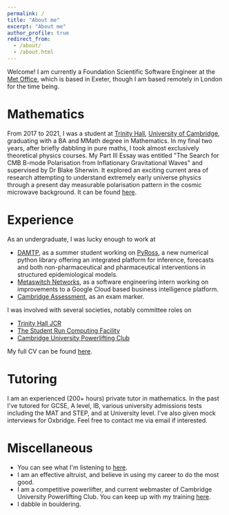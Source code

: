 ```yaml
---
permalink: /
title: "About me"
excerpt: "About me"
author_profile: true
redirect_from:
  - /about/
  - /about.html
---
```


Welcome! I am currently a Foundation Scientific Software Engineer at the [Met Office](https://www.metoffice.gov.uk), which is based in Exeter, though I am based remotely in London for the time being.

# Mathematics

From 2017 to 2021, I was a student at [Trinity Hall](https://www.trinhall.cam.ac.uk/), [University of Cambridge](https://www.cam.ac.uk/), graduating with a BA and MMath degree in Mathematics. In my final two years, after briefly dabbling in pure maths, I took almost exclusively theoretical physics courses. My Part III Essay was entitled "The Search for CMB B-mode Polarisation from Inflationary Gravitational Waves" and supervised by Dr Blake Sherwin. It explored an exciting current area of research attempting to understand extremely early universe physics through a present day measurable polarisation pattern in the cosmic microwave background. It can be found [here](/files/PartIIIEssay.pdf).

# Experience

As an undergraduate, I was lucky enough to work at
* [DAMTP](https://www.damtp.cam.ac.uk/), as a summer student working on [PyRoss](https://github.com/rajeshrinet/pyross), a new numerical python library offering an integrated platform for inference, forecasts and both non-pharmaceutical and pharmaceutical interventions in structured epidemiological models.
* [Metaswitch Networks](https://www.metaswitch.com/), as a software engineering intern working on improvements to a Google Cloud based business intelligence platform.
* [Cambridge Assessment](https://www.cambridge.org/), as an exam marker.

I was involved with several societies, notably committee roles on
* [Trinity Hall JCR](http://www.jcr.trinhall.cam.ac.uk/)
* [The Student Run Computing Facility](https://www.srcf.net/)
* [Cambridge University Powerlifting Club](https://www.cuplc.co.uk/)

My full CV can be found [here](/files/CV.pdf).

# Tutoring

I am an experienced (200+ hours) private tutor in mathematics. In the past I've tutored for GCSE, A level, IB, various university admissions tests including the MAT and STEP, and at University level. I've also given mock interviews for Oxbridge. Feel free to contact me via email if interested.

# Miscellaneous

* You can see what I'm listening to [here](https://www.last.fm/user/bilalchughtai).
* I am an effective altruist, and believe in using my career to do the most good.
* I am a competitive powerlifter, and current webmaster of Cambridge University Powerlifting Club. You can keep up
 with my training [here](https://www.instagram.com/beelalsgymdiaries/).
* I dabble in bouldering.
